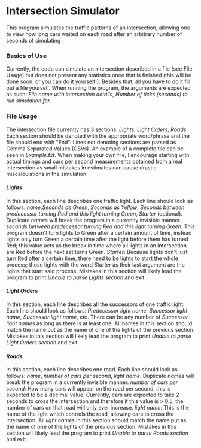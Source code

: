 # Intersection Simulator
This program simulates the traffic patterns of an intersection, allowing one to view how long cars waited on each road after an arbitrary number of seconds of simulating
### Basics of Use
Currently, the code can simulate an intersection described in a file (see File Usage) but does not present any statistics once that is finished (this will be done soon, or you can do it yourself!). Besides that, all you have to do it fill out a file yourself. When running the program, the arguments are expected as such: *File name with intersection details*, *Number of ticks (seconds) to run simulation for*. 
### File Usage
The intersection file currently has 3 sections: *Lights*, *Light Orders*, *Roads*. Each section should be denoted with the appropriate word/phrase and the file should end with "End". Lines not denoting sections are parsed as Comma Separated Values (CSVs). An example of a complete file can be seen in *Example.txt*. When making your own file, I encourage starting with actual timings and cars per second measurements obtained from a real intersection as small mistakes in estimates can cause drastic miscalculations in the simulation.
#### *Lights*
In this section, each line describes one traffic light. Each line should look as follows: *name*,*Seconds as Green*, *Seconds as Yellow*, *Seconds between predecessor turning Red and this light turning Green*, *Starter* (optional). Duplicate *name*s will break the program in a currently invisible manner.
*seconds between predecessor turning Red and this light turning Green*: This program doesn't turn lights to Green after a certain amount of time, instead lights only turn Green a certain time after the light before them has turned Red; this value acts as the break in time where all lights in an intersection are Red before the next set turns Green.
*Starter*: Because lights don't just turn Red after a certain time, there need to be lights to start the whole process; those lights with the word *Starter* as their last argument are the lights that start said process.
Mistakes in this section will likely lead the program to print *Unable to parse Lights section* and exit.
#### *Light Orders*
In this section, each line describes all the successors of one traffic light. Each line should look as follows: *Predecessor light name*, *Successor light name*, *Successor light name*, etc. There can be any number of *Successor light name*s as long as there is at least one. All names in this section should match the name put as the name of one of the lights of the previous section.
Mistakes in this section will likely lead the program to print *Unable to parse Light Orders section* and exit.
#### *Roads*
In this section, each line describes one road. Each line should look as follows: *name*, *number of cars per second*, *light name*. Duplicate *name*s will break the program in a currently invisible manner.
*number of cars per second*: How many cars will appear on the road per second, this is expected to be a decimal value. Currently, cars are expected to take 2 seconds to cross the intersection and therefore if this value is > 0.5, the number of cars on that road will only ever increase.
*light name*: This is the name of the light which controls the road, allowing cars to cross the intersection. All *light name*s in this section should match the name put as the name of one of the lights of the previous section.
Mistakes in this section will likely lead the program to print *Unable to parse Roads section* and exit.
